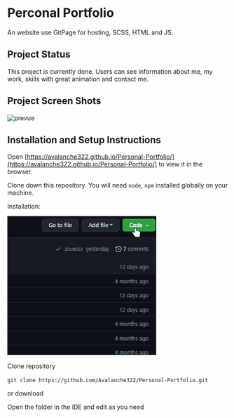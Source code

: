 # Perconal Portfolio
An website use GitPage for hosting, SCSS, HTML and JS.
## Project Status
This project is currently done. Users can see information about me, my work, skills with great animation and contact me.
## Project Screen Shots
![prevue](src\img\markdown\prevue.gif)

## Installation and Setup Instructions
Open [https://avalanche322.github.io/Personal-Portfolio/](https://avalanche322.github.io/Personal-Portfolio/) to view it in the browser.

Clone down this repository. You will need `node`, `npm` installed globally on your machine.

Installation:

![how download](src\img\markdown\how-download.gif)

Clone repository

`git clone https://github.com/Avalanche322/Personal-Portfolio.git`

or download

Open the folder in the IDE and edit as you need
